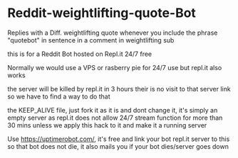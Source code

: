 # Reddit-weightlifting-quote-Bot
Replies with a Diff. weightlifting quote whenever you include the phrase "quotebot" in sentence in a comment in weightlifting sub


this is for a Reddit Bot hosted on Repl.it 24/7 free

Normally we would use a VPS or rasberry pie for 24/7 use but repl.it also works

the server will be killed by repl.it in 3 hours their is no visit to that server link so we have to find a way to do that

the KEEP_ALIVE file, just fork it as it is and dont change it, it's simply an empty server as repl.it does not allow 24/7 stream function for more than 30 mins unless we apply this hack to it and make it a running server  

Use https://uptimerobot.com/, it's free and link your bot repl.it server to this so that bot does not die, it also mails you if your bot dies/server goes down



